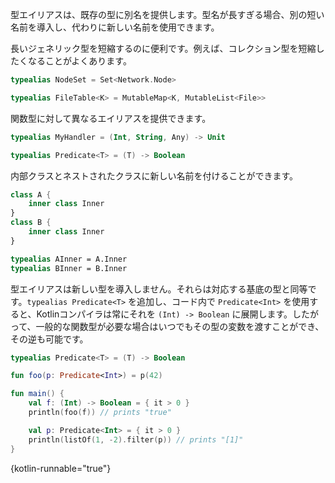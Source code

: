 [//]: # (title: 型エイリアス)

型エイリアスは、既存の型に別名を提供します。型名が長すぎる場合、別の短い名前を導入し、代わりに新しい名前を使用できます。

長いジェネリック型を短縮するのに便利です。例えば、コレクション型を短縮したくなることがよくあります。

```kotlin
typealias NodeSet = Set<Network.Node>

typealias FileTable<K> = MutableMap<K, MutableList<File>>
```

関数型に対して異なるエイリアスを提供できます。

```kotlin
typealias MyHandler = (Int, String, Any) -> Unit

typealias Predicate<T> = (T) -> Boolean
```

内部クラスとネストされたクラスに新しい名前を付けることができます。

```kotlin
class A {
    inner class Inner
}
class B {
    inner class Inner
}

typealias AInner = A.Inner
typealias BInner = B.Inner
```

型エイリアスは新しい型を導入しません。それらは対応する基底の型と同等です。`typealias Predicate<T>` を追加し、コード内で `Predicate<Int>` を使用すると、Kotlinコンパイラは常にそれを `(Int) -> Boolean` に展開します。したがって、一般的な関数型が必要な場合はいつでもその型の変数を渡すことができ、その逆も可能です。

```kotlin
typealias Predicate<T> = (T) -> Boolean

fun foo(p: Predicate<Int>) = p(42)

fun main() {
    val f: (Int) -> Boolean = { it > 0 }
    println(foo(f)) // prints "true"

    val p: Predicate<Int> = { it > 0 }
    println(listOf(1, -2).filter(p)) // prints "[1]"
}
```
{kotlin-runnable="true"}